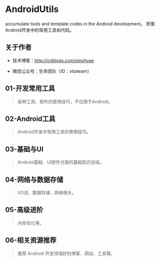 # AndroidUtils
accumulate  tools and template codes in the Android development。
积累Android开发中的常用工具和代码。



## 关于作者

- 技术博客：<http://cnblogs.com/smyhvae>

- 微信公众号：生命团队（ID：vitateam）

## 01-开发常用工具

> 各种工具、软件的使用技巧，不仅限于Android。




## 02-Android工具

> Android开发中常用工具的使用技巧。



## 03-基础与UI

> Android基础、UI控件方面的基础知识总结。




## 04-网络与数据存储

> I/O流、数据存储、网络相关。



## 05-高级进阶


> 内存优化等。



## 06-相关资源推荐

> 推荐 Android 开发领域好的博客、网站、工具等。




